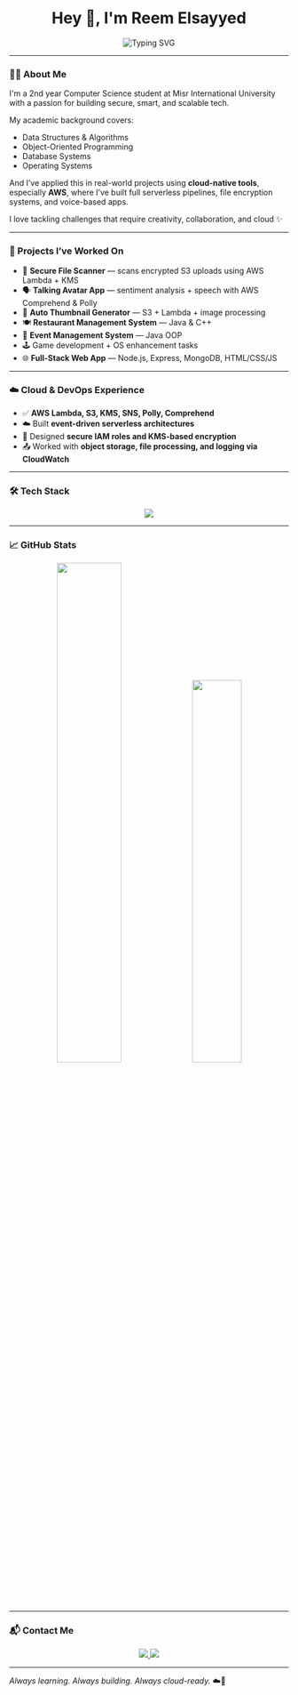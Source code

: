 <h1 align="center">Hey 👋, I'm Reem Elsayyed</h1>

<p align="center">
  <img src="https://readme-typing-svg.herokuapp.com?font=Fira+Code&size=22&pause=1000&center=true&width=460&lines=CS+Student+%F0%9F%92%BB+at+MIU;Cybersecurity+%F0%9F%94%92+%7C+Software+%F0%9F%92%BB+%7C+AI+%F0%9F%A7%96;AWS+Cloud+Builder+%E2%9C%A8+%2B+Serverless+Projects;Open+to+Internships+and+Tech+Challenges" alt="Typing SVG" />
</p>

---

### 👩‍💻 About Me

I'm a 2nd year Computer Science student at Misr International University with a passion for building secure, smart, and scalable tech.

My academic background covers:
- Data Structures & Algorithms
- Object-Oriented Programming
- Database Systems
- Operating Systems

And I’ve applied this in real-world projects using **cloud-native tools**, especially **AWS**, where I’ve built full serverless pipelines, file encryption systems, and voice-based apps.

I love tackling challenges that require creativity, collaboration, and cloud ✨

---

### 🚀 Projects I’ve Worked On

- 🔐 **Secure File Scanner** — scans encrypted S3 uploads using AWS Lambda + KMS  
- 🗣️ **Talking Avatar App** — sentiment analysis + speech with AWS Comprehend & Polly  
- 🌄 **Auto Thumbnail Generator** — S3 + Lambda + image processing  
- 🍽️ **Restaurant Management System** — Java & C++  
- 🎉 **Event Management System** — Java OOP  
- 🕹️ Game development + OS enhancement tasks  
- 🌐 **Full-Stack Web App** — Node.js, Express, MongoDB, HTML/CSS/JS

---

### ☁️ Cloud & DevOps Experience

- ✅ **AWS Lambda, S3, KMS, SNS, Polly, Comprehend**  
- ☁️ Built **event-driven serverless architectures**  
- 🔐 Designed **secure IAM roles and KMS-based encryption**  
- 📤 Worked with **object storage, file processing, and logging via CloudWatch**

---

### 🛠 Tech Stack

<p align="center">
  <img src="https://skillicons.dev/icons?i=python,java,cpp,html,css,js,nodejs,express,mongodb,mysql,aws,git" />
</p>

---

### 📈 GitHub Stats

<p align="center">
  <img src="https://github-readme-stats.vercel.app/api?username=reem668&show_icons=true&theme=tokyonight" width="48%"/>
  <img src="https://github-readme-stats.vercel.app/api/top-langs/?username=reem668&layout=compact&theme=tokyonight" width="42%"/>
</p>

---

### 📬 Contact Me

<p align="center">
  <a href="https://www.linkedin.com/in/reemelsayyed" target="_blank">
    <img src="https://img.shields.io/badge/-LinkedIn-0A66C2?style=for-the-badge&logo=linkedin&logoColor=white"/>
  </a>
  <a href="mailto:reemelsayyed@gmail.com">
    <img src="https://img.shields.io/badge/-Gmail-D14836?style=for-the-badge&logo=gmail&logoColor=white"/>
  </a>
</p>

---

_Always learning. Always building. Always cloud-ready._ ☁️🚀
